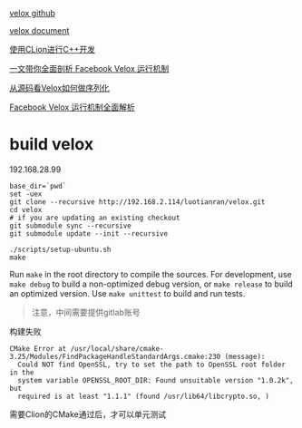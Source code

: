[velox github](https://github.com/facebookincubator/velox/)

[velox document](https://facebookincubator.github.io/velox/index.html)

[使用CLion进行C++开发](https://bbs.huaweicloud.com/blogs/158643)

[一文带你全面剖析 Facebook Velox 运行机制](https://juejin.cn/post/7211451845034377271)

[从源码看Velox如何做序列化](https://developer.aliyun.com/article/1339651)

[Facebook Velox 运行机制全面解析](https://mp.weixin.qq.com/s/jX58PUmrKgT08A5WfloBRg)

# build velox

192.168.28.99

```shell
base_dir=`pwd`
set -uex
git clone --recursive http://192.168.2.114/luotianran/velox.git 
cd velox
# if you are updating an existing checkout
git submodule sync --recursive
git submodule update --init --recursive

./scripts/setup-ubuntu.sh 
make
```

Run `make` in the root directory to compile the sources. For development, use `make debug` to build a non-optimized debug version, or `make release` to build an optimized version. Use `make unittest` to build and run tests.

> 注意，中间需要提供gitlab账号

构建失败

```shell
CMake Error at /usr/local/share/cmake-3.25/Modules/FindPackageHandleStandardArgs.cmake:230 (message):
  Could NOT find OpenSSL, try to set the path to OpenSSL root folder in the
  system variable OPENSSL_ROOT_DIR: Found unsuitable version "1.0.2k", but
  required is at least "1.1.1" (found /usr/lib64/libcrypto.so, )
```

需要Clion的CMake通过后，才可以单元测试
